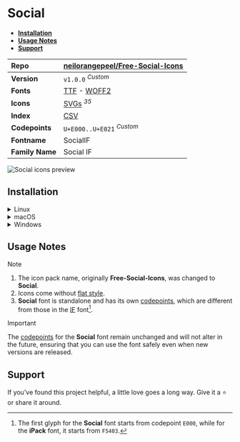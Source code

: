 # Social

- [**Installation**](#installation)
- [**Usage Notes**](#usage-notes)
- [**Support**](#support)

| Repo            | [neilorangepeel/Free-Social-Icons](https://github.com/neilorangepeel/Free-Social-Icons)                                                                                     |
| :-------------- | :-------------------------------------------------------------------------------------------------------------------------------------------------------------------------- |
| **Version**     | `v1.0.0` <sup>_Custom_</sup>                                                                                                                                                |
| **Fonts**       | [TTF](https://raw.githubusercontent.com/iconicFonts/if/main/fonts/TTF/Social.ttf) - [WOFF2](https://raw.githubusercontent.com/iconicFonts/if/main/fonts/WOFF2/Social.woff2) |
| **Icons**       | [SVGs](https://github.com/iconicFonts/if/tree/main/packs/Social/svgs) <sup>_35_</sup>                                                                                       |
| **Index**       | [CSV](https://github.com/iconicFonts/if/blob/main/indices/Social.csv)                                                                                                       |
| **Codepoints**  | `U+E000..U+E021` <sup>_Custom_</sup>                                                                                                                                        |
| **Fontname**    | SocialIF                                                                                                                                                                    |
| **Family Name** | Social IF                                                                                                                                                                   |

<picture>
  <source media="(prefers-color-scheme: dark)" srcset="https://raw.githubusercontent.com/iconicFonts/if/main/imgs/Social_dark.png">
  <img alt="Social icons preview" src="https://raw.githubusercontent.com/iconicFonts/if/main/imgs/Social_light.png">
</picture>

## Installation

<details>

<summary>Linux</summary>

```sh
curl -o ~/.local/share/fonts/Social.ttf https://raw.githubusercontent.com/iconicFonts/if/main/fonts/TTF/Social.ttf
```

Refresh font cache:

```sh
fc-cache -f ~/.local/share/fonts
```

</details>

<details>

<summary>macOS</summary>

```sh
curl -o ~/Library/Fonts/Social.ttf https://raw.githubusercontent.com/iconicFonts/if/main/fonts/TTF/Social.ttf
```

</details>

<details>

<summary>Windows</summary>

```sh
curl -o C:\Windows\Fonts\Social.ttf https://raw.githubusercontent.com/iconicFonts/if/main/fonts/TTF/Social.ttf
```

</details>

## Usage Notes

> [!NOTE]
>
> 1. The icon pack name, originally **Free-Social-Icons**, was changed to **Social**.
> 2. Icons come without [flat style](https://github.com/neilorangepeel/Free-Social-Icons/tree/master/Flat/SVG).
> 3. **Social** font is standalone and has its own [codepoints](https://github.com/iconicFonts/if/blob/main/indices/Social.csv), which are different from those in the [IF](https://github.com/iconicFonts/if/blob/main/indices/if.csv) font[^1].

> [!IMPORTANT]
> The [codepoints](https://github.com/iconicFonts/if/blob/main/indices/Social.csv) for the **Social** font remain unchanged and will not alter in the future, ensuring that you can use the font safely even when new versions are released.

## Support

If you've found this project helpful, a little love goes a long way. Give it a :star: or share it around.

[^1]: The first glyph for the **Social** font starts from codepoint `E000`, while for the **iPack** font, it starts from `F5403`.
